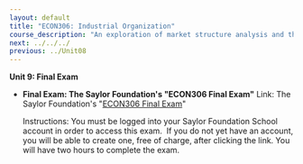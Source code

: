 ```yaml
---
layout: default
title: "ECON306: Industrial Organization"
course_description: "An exploration of market structure analysis and the strategic behaviors of competing firms in different market settings with equal emphasis on theory and empirical studies. Topics include strategies of competitive and cooperative behaviors, firm decisions in regulated environments and the likely effects of deregulation, and a game-theoretic approach."
next: ../../../
previous: ../Unit08
---
```

**Unit 9: Final Exam** <span id="9"></span> 
-   **Final Exam: The Saylor Foundation's "ECON306 Final Exam"**
    Link: The Saylor Foundation's "[ECON306 Final
    Exam](http://school.saylor.org/mod/quiz/view.php?id=799)"   
      
     Instructions: You must be logged into your Saylor Foundation School
    account in order to access this exam.  If you do not yet have an
    account, you will be able to create one, free of charge, after
    clicking the link. You will have two hours to complete the exam.


